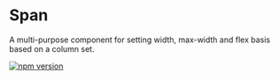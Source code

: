 # Span

A multi-purpose component for setting width, max-width and flex basis based on a column set.

[![npm version](https://img.shields.io/npm/v/%40vrembem%2Fspan.svg)](https://www.npmjs.com/package/%40vrembem%2Fspan)
